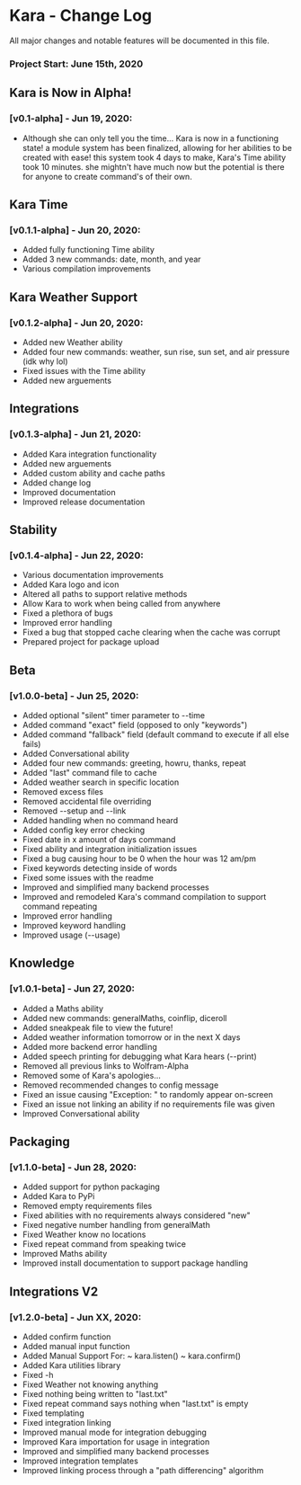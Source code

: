 # Kara - Change Log

All major changes and notable features will be documented in this file.

### Project Start: June 15th, 2020


## Kara is Now in Alpha!
### [v0.1-alpha] - Jun 19, 2020:
- Although she can only tell you the time... Kara is now in a functioning
  state! a module system has been finalized, allowing for her abilities to
  be created with ease! this system took 4 days to make, Kara's Time ability
  took 10 minutes. she mightn't have much now but the potential is there for
  anyone to create command's of their own.

## Kara Time
### [v0.1.1-alpha] - Jun 20, 2020:
- Added fully functioning Time ability
- Added 3 new commands: date, month, and year
- Various compilation improvements

## Kara Weather Support
### [v0.1.2-alpha] - Jun 20, 2020:
- Added new Weather ability
- Added four new commands: weather, sun rise, sun set, and air pressure (idk why lol)
- Fixed issues with the Time ability
- Added new arguements

## Integrations
### [v0.1.3-alpha] - Jun 21, 2020:
- Added Kara integration functionality
- Added new arguements
- Added custom ability and cache paths
- Added change log
- Improved documentation
- Improved release documentation

## Stability
### [v0.1.4-alpha] - Jun 22, 2020:
- Various documentation improvements
- Added Kara logo and icon
- Altered all paths to support relative methods
- Allow Kara to work when being called from anywhere
- Fixed a plethora of bugs
- Improved error handling
- Fixed a bug that stopped cache clearing when the cache was corrupt
- Prepared project for package upload

## Beta
### [v1.0.0-beta] - Jun 25, 2020:
- Added optional "silent" timer parameter to --time
- Added command "exact" field (opposed to only "keywords")
- Added command "fallback" field (default command to execute if all else fails)
- Added Conversational ability
- Added four new commands: greeting, howru, thanks, repeat
- Added "last" command file to cache
- Added weather search in specific location
- Removed excess files
- Removed accidental file overriding
- Removed --setup and --link
- Added handling when no command heard
- Added config key error checking
- Fixed date in x amount of days command
- Fixed ability and integration initialization issues
- Fixed a bug causing hour to be 0 when the hour was 12 am/pm
- Fixed keywords detecting inside of words
- Fixed some issues with the readme
- Improved and simplified many backend processes
- Improved and remodeled Kara's command compilation to support command repeating
- Improved error handling
- Improved keyword handling
- Improved usage (--usage)

## Knowledge
### [v1.0.1-beta] - Jun 27, 2020:
- Added a Maths ability
- Added new commands: generalMaths, coinflip, diceroll
- Added sneakpeak file to view the future!
- Added weather information tomorrow or in the next X days
- Added more backend error handling
- Added speech printing for debugging what Kara hears (--print)
- Removed all previous links to Wolfram-Alpha
- Removed some of Kara's apologies...
- Removed recommended changes to config message
- Fixed an issue causing "Exception: " to randomly appear on-screen
- Fixed an issue not linking an ability if no requirements file was given
- Improved Conversational ability

## Packaging
### [v1.1.0-beta] - Jun 28, 2020:
- Added support for python packaging
- Added Kara to PyPi
- Removed empty requirements files
- Fixed abilities with no requirements always considered "new"
- Fixed negative number handling from generalMath
- Fixed Weather know no locations
- Fixed repeat command from speaking twice
- Improved Maths ability
- Improved install documentation to support package handling

## Integrations V2
### [v1.2.0-beta] - Jun XX, 2020:
- Added confirm function
- Added manual input function
- Added Manual Support For:
    ~ kara.listen()
    ~ kara.confirm()
- Added Kara utilities library
- Fixed -h
- Fixed Weather not knowing anything
- Fixed nothing being written to "last.txt"
- Fixed repeat command says nothing when "last.txt" is empty
- Fixed templating
- Fixed integration linking
- Improved manual mode for integration debugging
- Improved Kara importation for usage in integration
- Improved and simplified many backend processes
- Improved integration templates
- Improved linking process through a "path differencing" algorithm 
